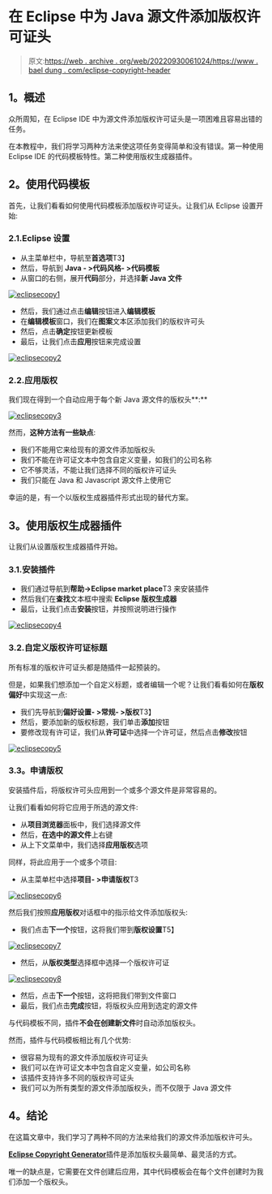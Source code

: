# 在 Eclipse 中为 Java 源文件添加版权许可证头

> 原文:[https://web . archive . org/web/20220930061024/https://www . bael dung . com/eclipse-copyright-header](https://web.archive.org/web/20220930061024/https://www.baeldung.com/eclipse-copyright-header)

## 1。概述

众所周知，在 Eclipse IDE 中为源文件添加版权许可证头是一项困难且容易出错的任务。

在本教程中，我们将学习两种方法来使这项任务变得简单和没有错误。第一种使用 Eclipse IDE 的代码模板特性。第二种使用版权生成器插件。

## 2。使用代码模板

首先，让我们看看如何使用代码模板添加版权许可证头。让我们从 Eclipse 设置开始:

### 2.1.Eclipse 设置

*   从主菜单栏中，导航至**首选项**T3】
*   然后，导航到 **Java - >代码风格- >代码模板**
*   从窗口的右侧，展开**代码**部分，并选择**新 Java 文件**

[![eclipsecopy1](../Images/d0166f46de563550b0e05ecdb5af9e30.png)](/web/20220628113315/https://www.baeldung.com/wp-content/uploads/2019/07/eclipsecopy1.png)

*   然后，我们通过点击**编辑**按钮进入**编辑模板**
*   在**编辑模板**窗口，我们在**图案**文本区添加我们的版权许可头
*   然后，点击**确定**按钮更新模板
*   最后，让我们点击**应用**按钮来完成设置

[![eclipsecopy2](../Images/3135264d89ac97db280b94543843c14a.png)](/web/20220628113315/https://www.baeldung.com/wp-content/uploads/2019/07/eclipsecopy2.png)

### 2.2.应用版权

我们现在得到一个自动应用于每个新 Java 源文件的版权头**:**

[![eclipsecopy3](../Images/9bed0522ee9024718da34d760d1a9414.png)](/web/20220628113315/https://www.baeldung.com/wp-content/uploads/2019/07/eclipsecopy3.png)

然而，**这种方法有一些缺点**:

*   我们不能用它来给现有的源文件添加版权头
*   我们不能在许可证文本中包含自定义变量，如我们的公司名称
*   它不够灵活，不能让我们选择不同的版权许可证头
*   我们只能在 Java 和 Javascript 源文件上使用它

幸运的是，有一个以版权生成器插件形式出现的替代方案。

## 3。使用版权生成器插件

让我们从设置版权生成器插件开始。

### 3.1.安装插件

*   我们通过导航到**帮助->Eclipse market place**T3 来安装插件
*   然后我们在**查找**文本框中搜索 **Eclipse 版权生成器**
*   最后，让我们点击**安装**按钮，并按照说明进行操作

[![eclipsecopy4](../Images/b72f5036c55c78a3152f3cecacac45ac.png)](/web/20220628113315/https://www.baeldung.com/wp-content/uploads/2019/07/eclipsecopy4.png)

### 3.2.自定义版权许可证标题

所有标准的版权许可证头都是随插件一起预装的。

但是，如果我们想添加一个自定义标题，或者编辑一个呢？让我们看看如何在**版权偏好**中实现这一点:

*   我们先导航到**偏好设置- >常规- >版权**T3】
*   然后，要添加新的版权标题，我们单击**添加**按钮
*   要修改现有许可证，我们从**许可证**中选择一个许可证，然后点击**修改**按钮

[![eclipsecopy5](../Images/fed46050f5ddbfe32ad393f45821ea22.png)](/web/20220628113315/https://www.baeldung.com/wp-content/uploads/2019/07/eclipsecopy5.png)

### 3.3。申请版权

安装插件后，将版权许可头应用到一个或多个源文件是非常容易的。

让我们看看如何将它应用于所选的源文件:

*   从**项目浏览器**面板中，我们选择源文件
*   然后，**在选中的源文件**上右键
*   从上下文菜单中，我们选择**应用版权**选项

同样，将此应用于一个或多个项目:

*   从主菜单栏中选择**项目- >申请版权**T3

[![eclipsecopy6](../Images/f82f11772150efb6659129952ff5690e.png)](/web/20220628113315/https://www.baeldung.com/wp-content/uploads/2019/07/eclipsecopy6.png)

然后我们按照**应用版权**对话框中的指示给文件添加版权头:

*   我们点击**下一个**按钮，这将我们带到**版权设置**T5】

[![eclipsecopy7](../Images/b86795f35d6d8e0f87ad6bc38ae69d21.png)](/web/20220628113315/https://www.baeldung.com/wp-content/uploads/2019/07/eclipsecopy7.png)

*   然后，从**版权类型**选择框中选择一个版权许可证

[![eclipsecopy8](../Images/4f7d78877bd147b2d0c082eaad570d29.png)](/web/20220628113315/https://www.baeldung.com/wp-content/uploads/2019/07/eclipsecopy8.png)

*   然后，点击**下一个**按钮，这将把我们带到文件窗口
*   最后，我们点击**完成**按钮，将版权头应用到选定的源文件

与代码模板不同，插件**不会在创建新文件**时自动添加版权头。

然而，插件与代码模板相比有几个优势:

*   很容易为现有的源文件添加版权许可证头
*   我们可以在许可证文本中包含自定义变量，如公司名称
*   该插件支持许多不同的版权许可证头
*   我们可以为所有类型的源文件添加版权头，而不仅限于 Java 源文件

## 4。结论

在这篇文章中，我们学习了两种不同的方法来给我们的源文件添加版权许可头。

[**Eclipse Copyright Generator**](https://web.archive.org/web/20220628113315/https://jmini.github.io/Eclipse-Copyright-Generator)插件是添加版权头最简单、最灵活的方式。

唯一的缺点是，它需要在文件创建后应用，其中代码模板会在每个文件创建时为我们添加一个版权头。